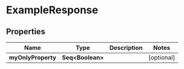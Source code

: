 

# ExampleResponse


## Properties

Name | Type | Description | Notes
------------ | ------------- | ------------- | -------------
**myOnlyProperty** | **Seq&lt;Boolean&gt;** |  |  [optional]



